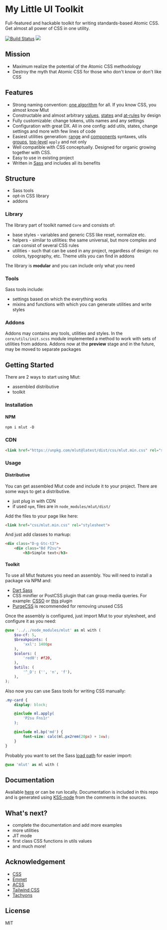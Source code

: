 # My Little UI Toolkit #
Full-featured and hackable toolkit for writing standards-based Atomic CSS. Get almost all power of CSS in one utility.

[![Build Status](https://travis-ci.com/mr150/mlut.svg?branch=master)](https://travis-ci.com/mr150/mlut)
[![](https://img.shields.io/npm/v/mlut.svg)](https://www.npmjs.com/package/mlut)

## Mission ##
- Maximum realize the potential of the Atomic CSS methodology
- Destroy the myth that Atomic CSS for those who don't know or don't like CSS

## Features ##
- Strong naming convention: [one algorithm](https://mr150.github.io/mlut/section-concepts.html#kssref-concepts-naming) for all. If you know CSS, you almost know Mlut
- Constructable and almost arbitrary [values](https://mr150.github.io/mlut/section-concepts.html#kssref-concepts-values), [states](https://mr150.github.io/mlut/section-concepts.html#kssref-concepts-states) and [at-rules](https://mr150.github.io/mlut/section-concepts.html#kssref-concepts-at_rules) by design
- Fully customizable: change tokens, utils names and any settings
- Configuration with great DX. All in one config: add utils, states, change settings and more with few lines of code
- Easiest utilities generation: [range](https://mr150.github.io/mlut/section-how_to.html#kssref-how_to-mk_utils-range) and [components](https://mr150.github.io/mlut/section-concepts.html#kssref-concepts-util-components) syntaxes, utils [groups](https://mr150.github.io/mlut/section-how_to.html#kssref-how_to-mk_utils-groups), [top-level](https://mr150.github.io/mlut/section-how_to.html#kssref-how_to-mk_utils-apply) `apply` and not only
- Well compatible with CSS conceptually. Designed for organic growing together with CSS.
- Easy to use in existing project
- Written in [Sass](https://www.sass-lang.com/) and includes all its benefits

## Structure ##
- Sass tools
- opt-in CSS library
- addons

### Library ###
The library part of toolkit named `Core` and consists of:

- base styles - variables and generic CSS like reset, normalize etc.
- helpers - similar to utilities: the same universal, but more complex and can consist of several CSS rules
- utilities - such that can be used in any project, regardless of design: no colors, typography, etc. Theme utils you can find in addons

The library is **modular** and you can include only what you need

### Tools ###
Sass tools include:

- settings based on which the everything works 
- mixins and functions with which you can generate utilities and write styles

### Addons ###
Addons may contains any tools, utilities and styles. In the `core/utils/init.scss` module implemented a method to work with sets of utilities from addons. Addons now at the **preview** stage and in the future, may be moved to separate packages

## Getting Started ##
There are 2 ways to start using Mlut:

- assembled distributive
- toolkit

### Installation ###

#### NPM ####
```
npm i mlut -D
```

### CDN ###
```html
<link href="https://unpkg.com/mlut@latest/dist/css/mlut.min.css" rel="stylesheet">
```

### Usage ###

#### Distributive ####

You can get assembled Mlut code and include it to your project. There are some ways to get a distributive.

- just plug in with CDN
- if used `npm`, files are in `node_modules/mlut/dist/`

Add the files to your page like here:
```html
<link href="css/mlut.min.css" rel="stylesheet">
```
And just add classes to markup:
```html
<div class="D-g Gtc-t3">
	<div class="Bd P2su">
		<h3>Simple text</h3>
```

#### Toolkit ####
To use all Mlut features you need an assembly. You will need to install a package via NPM and:

- [Dart Sass](https://github.com/sass/sass)
- CSS minifier or PostCSS plugin that can group media queries. For example: [CSSO](https://github.com/css/csso) or [this](https://github.com/SassNinja/postcss-combine-media-query) plugin
- [PurgeCSS](https://github.com/FullHuman/purgecss) is recommended for removing unused CSS

Once the assembly is configured, just import Mlut to your stylesheet, and configure it as you need:
```scss
@use '../../node_modules/mlut' as ml with (
	$su-cf: 5,
	$breakpoints: (
		'xxl': 1400px
	),
	$colors: (
		'red0': #f20,
	),
	$utils: (
		'^_D': ('', 'n', 'f'),
	),
);
```
Also now you can use Sass tools for writing CSS manually:
```scss
.my-card {
	display: block;

	@include ml.apply(
		'P2su Fns1r'
	);

	@include ml.bp('md') {
		font-size: calc(ml.px2rem(20px) + 1vw);
	}
}
```
Probably you want to set the Sass [load path](https://sass-lang.com/documentation/js-api/interfaces/LegacyFileOptions#includePaths) for easier import:
```scss
@use 'mlut' as ml with (
```

## Documentation ##
Available [here](https://mr150.github.io/mlut/) or can be run locally. Documentation is included in this repo and is generated using [KSS-node](https://github.com/kss-node/kss-node) from the comments in the sources.

## What's next? ##
- complete the documentation and add more examples
- more utilities
- JIT mode
- first class CSS functions in utils values
- and much more!

## Acknowledgement ##
- [CSS](https://www.w3.org/Style/CSS/)
- [Emmet](https://github.com/emmetio)
- [ACSS](https://acss.io/)
- [Tailwind CSS](https://tailwindcss.com/)
- [Tachyons](https://tachyons.io/)

## License ##
MIT

